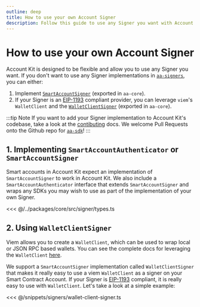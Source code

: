 ```yaml
---
outline: deep
title: How to use your own Account Signer
description: Follow this guide to use any Signer you want with Account Kit, a vertically integrated stack for building apps that support ERC-4337 and ERC-6900.
---
```


# How to use your own Account Signer

Account Kit is designed to be flexible and allow you to use any Signer you want. If you don't want to use any Signer implementations in [`aa-signers`](/packages/aa-signers/index), you can either:

1. Implement [`SmartAccountSigner`](https://github.com/alchemyplatform/aa-sdk/blob/main/packages/core/src/signer/types.ts#L34) (exported in `aa-core`).
2. If your Signer is an [EIP-1193](https://eips.ethereum.org/EIPS/eip-1193) compliant provider, you can leverage `viem`'s `WalletClient` and the [`WalletClientSigner`](/packages/aa-core/signers/wallet-client) (exported in `aa-core`).

:::tip Note
If you want to add your Signer implementation to Account Kit's codebase, take a look at the [contibuting](/signers/contributing) docs. We welcome Pull Requests onto the Github repo for [`aa-sdk`](https://github.com/alchemyplatform/aa-sdk)!
:::

## 1. Implementing `SmartAccountAuthenticator` or `SmartAccountSigner`

Smart accounts in Account Kit expect an implementation of `SmartAccountSigner` to work in Account Kit. We also include a `SmartAccountAuthenticator` interface that extends `SmartAccountSigner` and wraps any SDKs you may wish to use as part of the implementation of your own Signer.

<<< @/../packages/core/src/signer/types.ts

## 2. Using `WalletClientSigner`

Viem allows you to create a `WalletClient`, which can be used to wrap local or JSON RPC based wallets. You can see the complete docs for leveraging the `WalletClient` [here](https://viem.sh/docs/clients/wallet.html).

We support a `SmartAccountSigner` implementation called `WalletClientSigner` that makes it really easy to use a viem `WalletClient` as a signer on your Smart Contract Account. If your Signer is [EIP-1193](https://eips.ethereum.org/EIPS/eip-1193) compliant, it is really easy to use with `WalletClient`. Let's take a look at a simple example:

<<< @/snippets/signers/wallet-client-signer.ts
